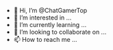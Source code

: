 - 👋 Hi, I’m @ChatGamerTop
- 👀 I’m interested in ...
- 🌱 I’m currently learning ...
- 💞️ I’m looking to collaborate on ...
- 📫 How to reach me ...

<!---
ChatGamerTop/ChatGamerTop is a ✨ special ✨ repository because its `README.md` (this file) appears on your GitHub profile.
You can click the Preview link to take a look at your changes.
--->
